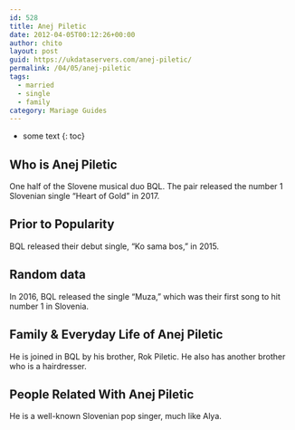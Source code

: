 ```yaml
---
id: 528
title: Anej Piletic
date: 2012-04-05T00:12:26+00:00
author: chito
layout: post
guid: https://ukdataservers.com/anej-piletic/
permalink: /04/05/anej-piletic  
tags:
  - married
  - single
  - family
category: Mariage Guides
---
```


* some text
{: toc}


## Who is  Anej Piletic
                  
                  
                  
One half of the Slovene musical duo BQL. The pair released the number 1 Slovenian single &#8220;Heart of Gold&#8221; in 2017. 
                  
                
                
                
## Prior to Popularity 
                  
                  
                  
BQL released their debut single, &#8220;Ko sama bos,&#8221; in 2015. 
                  
                
                
                
## Random data 
                  
                  
                  
In 2016, BQL released the single &#8220;Muza,&#8221; which was their first song to hit number 1 in Slovenia. 
                  
                
                
                
## Family & Everyday Life of Anej Piletic
                  
                  
                  
He is joined in BQL by his brother, Rok Piletic. He also has another brother who is a hairdresser. 
                  
                
                
                
## People Related With  Anej Piletic
                  
                  
                  
He is a well-known Slovenian pop singer, much like Alya. 
                  
                
              
            
          
          
          
    
    
  
